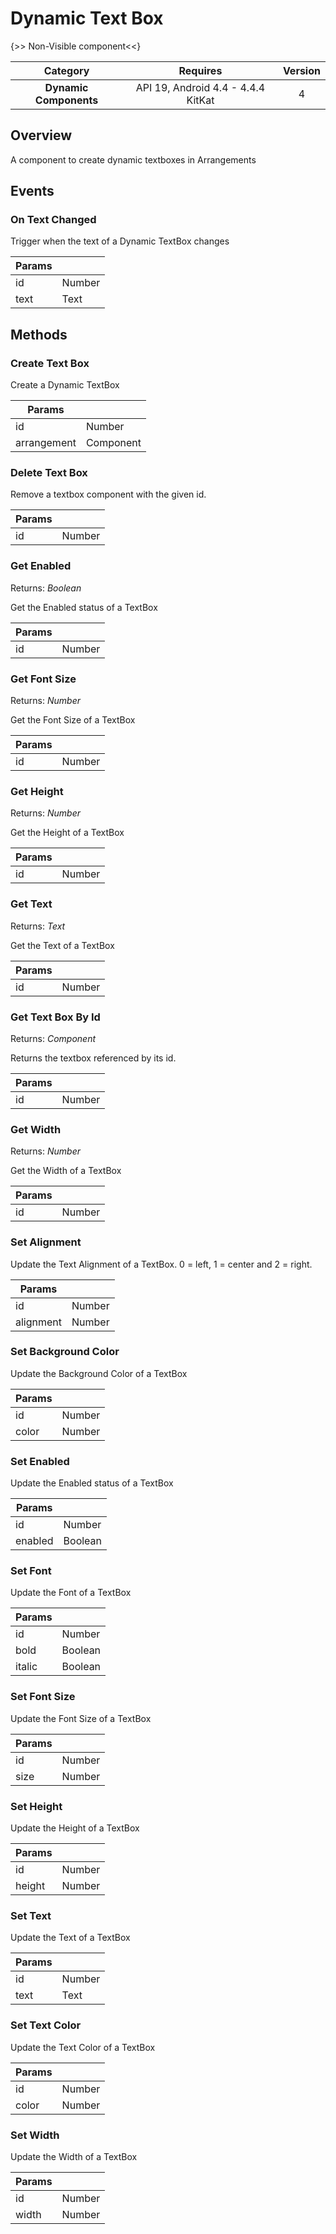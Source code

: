 # Dynamic Text Box

{>> Non-Visible component<<}

| Category | Requires | Version |
|:--------:|:-------:|:--------:|
|**Dynamic Components**|<span class="chip chip-any">API 19, Android 4.4 - 4.4.4 KitKat</span>|<span class="chip chip-number">4</span>|

## Overview

A component to create dynamic textboxes in Arrangements

## Events

### On Text Changed

Trigger when the text of a Dynamic TextBox changes

<div class="block" ai2-block="event" not-rendered="true" value="%7B%22componentName%22:%20%22Dynamic%20Text%20Box%22,%20%22name%22:%20%22On%20Text%20Changed%22,%20%22param%22:%20%5B%22id%22,%20%22text%22%5D%7D"></div>

| Params | []() |
|--------|------|
|id|<span class="chip chip-number">Number</span>|
|text|<span class="chip chip-text">Text</span>|

## Methods

### Create Text Box

Create a Dynamic TextBox

<div class="block" ai2-block="method" not-rendered="true" value="%7B%22componentName%22:%20%22Dynamic%20Text%20Box%22,%20%22name%22:%20%22Create%20Text%20Box%22,%20%22output%22:%20false,%20%22param%22:%20%5B%22id%22,%20%22arrangement%22%5D%7D"></div>

| Params | []() |
|--------|------|
|id|<span class="chip chip-number">Number</span>|
|arrangement|<span class="chip chip-component">Component</span>|

### Delete Text Box

Remove a textbox component with the given id.

<div class="block" ai2-block="method" not-rendered="true" value="%7B%22componentName%22:%20%22Dynamic%20Text%20Box%22,%20%22name%22:%20%22Delete%20Text%20Box%22,%20%22output%22:%20false,%20%22param%22:%20%5B%22id%22%5D%7D"></div>

| Params | []() |
|--------|------|
|id|<span class="chip chip-number">Number</span>|

### Get Enabled

<span class="chip chip-boolean">Returns: <i>Boolean</i></span>

Get the Enabled status of a TextBox

<div class="block" ai2-block="method" not-rendered="true" value="%7B%22componentName%22:%20%22Dynamic%20Text%20Box%22,%20%22name%22:%20%22Get%20Enabled%22,%20%22output%22:%20true,%20%22param%22:%20%5B%22id%22%5D%7D"></div>

| Params | []() |
|--------|------|
|id|<span class="chip chip-number">Number</span>|

### Get Font Size

<span class="chip chip-number">Returns: <i>Number</i></span>

Get the Font Size of a TextBox

<div class="block" ai2-block="method" not-rendered="true" value="%7B%22componentName%22:%20%22Dynamic%20Text%20Box%22,%20%22name%22:%20%22Get%20Font%20Size%22,%20%22output%22:%20true,%20%22param%22:%20%5B%22id%22%5D%7D"></div>

| Params | []() |
|--------|------|
|id|<span class="chip chip-number">Number</span>|

### Get Height

<span class="chip chip-number">Returns: <i>Number</i></span>

Get the Height of a TextBox

<div class="block" ai2-block="method" not-rendered="true" value="%7B%22componentName%22:%20%22Dynamic%20Text%20Box%22,%20%22name%22:%20%22Get%20Height%22,%20%22output%22:%20true,%20%22param%22:%20%5B%22id%22%5D%7D"></div>

| Params | []() |
|--------|------|
|id|<span class="chip chip-number">Number</span>|

### Get Text

<span class="chip chip-text">Returns: <i>Text</i></span>

Get the Text of a TextBox

<div class="block" ai2-block="method" not-rendered="true" value="%7B%22componentName%22:%20%22Dynamic%20Text%20Box%22,%20%22name%22:%20%22Get%20Text%22,%20%22output%22:%20true,%20%22param%22:%20%5B%22id%22%5D%7D"></div>

| Params | []() |
|--------|------|
|id|<span class="chip chip-number">Number</span>|

### Get Text Box By Id

<span class="chip chip-component">Returns: <i>Component</i></span>

Returns the textbox referenced by its id.

<div class="block" ai2-block="method" not-rendered="true" value="%7B%22componentName%22:%20%22Dynamic%20Text%20Box%22,%20%22name%22:%20%22Get%20Text%20Box%20By%20Id%22,%20%22output%22:%20true,%20%22param%22:%20%5B%22id%22%5D%7D"></div>

| Params | []() |
|--------|------|
|id|<span class="chip chip-number">Number</span>|

### Get Width

<span class="chip chip-number">Returns: <i>Number</i></span>

Get the Width of a TextBox

<div class="block" ai2-block="method" not-rendered="true" value="%7B%22componentName%22:%20%22Dynamic%20Text%20Box%22,%20%22name%22:%20%22Get%20Width%22,%20%22output%22:%20true,%20%22param%22:%20%5B%22id%22%5D%7D"></div>

| Params | []() |
|--------|------|
|id|<span class="chip chip-number">Number</span>|

### Set Alignment

Update the Text Alignment of a TextBox. 0 = left, 1 = center and 2 = right.

<div class="block" ai2-block="method" not-rendered="true" value="%7B%22componentName%22:%20%22Dynamic%20Text%20Box%22,%20%22name%22:%20%22Set%20Alignment%22,%20%22output%22:%20false,%20%22param%22:%20%5B%22id%22,%20%22alignment%22%5D%7D"></div>

| Params | []() |
|--------|------|
|id|<span class="chip chip-number">Number</span>|
|alignment|<span class="chip chip-number">Number</span>|

### Set Background Color

Update the Background Color of a TextBox

<div class="block" ai2-block="method" not-rendered="true" value="%7B%22componentName%22:%20%22Dynamic%20Text%20Box%22,%20%22name%22:%20%22Set%20Background%20Color%22,%20%22output%22:%20false,%20%22param%22:%20%5B%22id%22,%20%22color%22%5D%7D"></div>

| Params | []() |
|--------|------|
|id|<span class="chip chip-number">Number</span>|
|color|<span class="chip chip-number">Number</span>|

### Set Enabled

Update the Enabled status of a TextBox

<div class="block" ai2-block="method" not-rendered="true" value="%7B%22componentName%22:%20%22Dynamic%20Text%20Box%22,%20%22name%22:%20%22Set%20Enabled%22,%20%22output%22:%20false,%20%22param%22:%20%5B%22id%22,%20%22enabled%22%5D%7D"></div>

| Params | []() |
|--------|------|
|id|<span class="chip chip-number">Number</span>|
|enabled|<span class="chip chip-boolean">Boolean</span>|

### Set Font

Update the Font of a TextBox

<div class="block" ai2-block="method" not-rendered="true" value="%7B%22componentName%22:%20%22Dynamic%20Text%20Box%22,%20%22name%22:%20%22Set%20Font%22,%20%22output%22:%20false,%20%22param%22:%20%5B%22id%22,%20%22bold%22,%20%22italic%22%5D%7D"></div>

| Params | []() |
|--------|------|
|id|<span class="chip chip-number">Number</span>|
|bold|<span class="chip chip-boolean">Boolean</span>|
|italic|<span class="chip chip-boolean">Boolean</span>|

### Set Font Size

Update the Font Size of a TextBox

<div class="block" ai2-block="method" not-rendered="true" value="%7B%22componentName%22:%20%22Dynamic%20Text%20Box%22,%20%22name%22:%20%22Set%20Font%20Size%22,%20%22output%22:%20false,%20%22param%22:%20%5B%22id%22,%20%22size%22%5D%7D"></div>

| Params | []() |
|--------|------|
|id|<span class="chip chip-number">Number</span>|
|size|<span class="chip chip-number">Number</span>|

### Set Height

Update the Height of a TextBox

<div class="block" ai2-block="method" not-rendered="true" value="%7B%22componentName%22:%20%22Dynamic%20Text%20Box%22,%20%22name%22:%20%22Set%20Height%22,%20%22output%22:%20false,%20%22param%22:%20%5B%22id%22,%20%22height%22%5D%7D"></div>

| Params | []() |
|--------|------|
|id|<span class="chip chip-number">Number</span>|
|height|<span class="chip chip-number">Number</span>|

### Set Text

Update the Text of a TextBox

<div class="block" ai2-block="method" not-rendered="true" value="%7B%22componentName%22:%20%22Dynamic%20Text%20Box%22,%20%22name%22:%20%22Set%20Text%22,%20%22output%22:%20false,%20%22param%22:%20%5B%22id%22,%20%22text%22%5D%7D"></div>

| Params | []() |
|--------|------|
|id|<span class="chip chip-number">Number</span>|
|text|<span class="chip chip-text">Text</span>|

### Set Text Color

Update the Text Color of a TextBox

<div class="block" ai2-block="method" not-rendered="true" value="%7B%22componentName%22:%20%22Dynamic%20Text%20Box%22,%20%22name%22:%20%22Set%20Text%20Color%22,%20%22output%22:%20false,%20%22param%22:%20%5B%22id%22,%20%22color%22%5D%7D"></div>

| Params | []() |
|--------|------|
|id|<span class="chip chip-number">Number</span>|
|color|<span class="chip chip-number">Number</span>|

### Set Width

Update the Width of a TextBox

<div class="block" ai2-block="method" not-rendered="true" value="%7B%22componentName%22:%20%22Dynamic%20Text%20Box%22,%20%22name%22:%20%22Set%20Width%22,%20%22output%22:%20false,%20%22param%22:%20%5B%22id%22,%20%22width%22%5D%7D"></div>

| Params | []() |
|--------|------|
|id|<span class="chip chip-number">Number</span>|
|width|<span class="chip chip-number">Number</span>|
